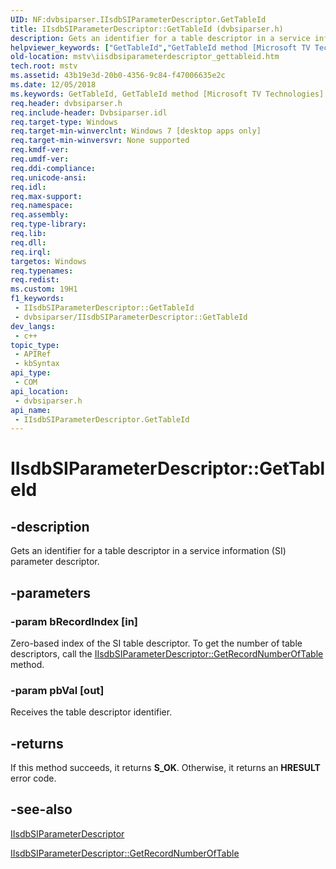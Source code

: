 ```yaml
---
UID: NF:dvbsiparser.IIsdbSIParameterDescriptor.GetTableId
title: IIsdbSIParameterDescriptor::GetTableId (dvbsiparser.h)
description: Gets an identifier for a table descriptor in a service information (SI) parameter descriptor.
helpviewer_keywords: ["GetTableId","GetTableId method [Microsoft TV Technologies]","GetTableId method [Microsoft TV Technologies]","IIsdbSIParameterDescriptor interface","IIsdbSIParameterDescriptor interface [Microsoft TV Technologies]","GetTableId method","IIsdbSIParameterDescriptor.GetTableId","IIsdbSIParameterDescriptor::GetTableId","dvbsiparser/IIsdbSIParameterDescriptor::GetTableId","mstv.iisdbsiparameterdescriptor_gettableid"]
old-location: mstv\iisdbsiparameterdescriptor_gettableid.htm
tech.root: mstv
ms.assetid: 43b19e3d-20b0-4356-9c84-f47006635e2c
ms.date: 12/05/2018
ms.keywords: GetTableId, GetTableId method [Microsoft TV Technologies], GetTableId method [Microsoft TV Technologies],IIsdbSIParameterDescriptor interface, IIsdbSIParameterDescriptor interface [Microsoft TV Technologies],GetTableId method, IIsdbSIParameterDescriptor.GetTableId, IIsdbSIParameterDescriptor::GetTableId, dvbsiparser/IIsdbSIParameterDescriptor::GetTableId, mstv.iisdbsiparameterdescriptor_gettableid
req.header: dvbsiparser.h
req.include-header: Dvbsiparser.idl
req.target-type: Windows
req.target-min-winverclnt: Windows 7 [desktop apps only]
req.target-min-winversvr: None supported
req.kmdf-ver: 
req.umdf-ver: 
req.ddi-compliance: 
req.unicode-ansi: 
req.idl: 
req.max-support: 
req.namespace: 
req.assembly: 
req.type-library: 
req.lib: 
req.dll: 
req.irql: 
targetos: Windows
req.typenames: 
req.redist: 
ms.custom: 19H1
f1_keywords:
 - IIsdbSIParameterDescriptor::GetTableId
 - dvbsiparser/IIsdbSIParameterDescriptor::GetTableId
dev_langs:
 - c++
topic_type:
 - APIRef
 - kbSyntax
api_type:
 - COM
api_location:
 - dvbsiparser.h
api_name:
 - IIsdbSIParameterDescriptor.GetTableId
---
```


# IIsdbSIParameterDescriptor::GetTableId


## -description

Gets an identifier for a table descriptor in a service information (SI) parameter descriptor.

## -parameters

### -param bRecordIndex [in]

Zero-based index of the SI table descriptor. To get the number of table descriptors, call the <a href="https://docs.microsoft.com/previous-versions/windows/desktop/api/dvbsiparser/nf-dvbsiparser-iisdbsiparameterdescriptor-getrecordnumberoftable">IIsdbSIParameterDescriptor::GetRecordNumberOfTable</a> method.

### -param pbVal [out]

Receives the table descriptor identifier.

## -returns

If this method succeeds, it returns <b xmlns:loc="http://microsoft.com/wdcml/l10n">S_OK</b>. Otherwise, it returns an <b xmlns:loc="http://microsoft.com/wdcml/l10n">HRESULT</b> error code.

## -see-also

<a href="https://docs.microsoft.com/previous-versions/windows/desktop/api/dvbsiparser/nn-dvbsiparser-iisdbsiparameterdescriptor">IIsdbSIParameterDescriptor</a>



<a href="https://docs.microsoft.com/previous-versions/windows/desktop/api/dvbsiparser/nf-dvbsiparser-iisdbsiparameterdescriptor-getrecordnumberoftable">IIsdbSIParameterDescriptor::GetRecordNumberOfTable</a>

